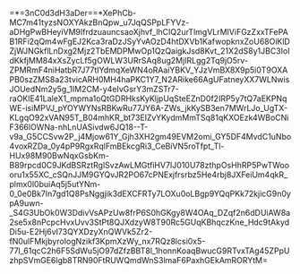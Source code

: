 =*=3nC0d3dH3aDer==*XePhCb-MC7m41tyzsNOXYAkzBnQpw_u7JqQSPpLFYVz-aDHgPwBHeyiVM9IfrdzuauncsaoXjhvf_lhCIQ2urTlmgVLrMIViFGzZxxTFePAB1RFi2qQm4wFgEJ2Kca3raDzJSyYvAOzD4htDXVb1KafwopknxZoU68OiKlDZjWJNGkflLnDxg2Mjz2TbEMDPMwOp1QzQaigkJsd8Kvt_21X2dS8y1JBC3IoIdKkfjMM84xXsZycLf5gOWLW3URrSAq8ug2MjIRLgg2Tq9jO5rv-ZPMRmF4niHatbR7J77tIYdmqXeWN4oRAaiYBKV_YJzVmBX8X9p5i0T9OXAPB0szZMS8a23tvicARH0MH4haPKC1Y7_N2ARike66AgUFatneyXX7WLNwisJOUedNm2y5g_1IM2CM-y4eIvGsrY3mZSTr7-raOKlE41LaleX1_mpma1oQtGDRHksKyKljpUqSteEZnD0f2IRP5y7tQ7aEKPNqWE-isiMPVJ_pYOYWYNsRBKwRu77JY6A-ZWs_jkKySB3en7MWrLJo_UgTX-KLgqO92xVAN95T_B04mhKR_bt73EIZvYKydmMmTSq81qKXOEzk4WBoCNiF366lOWNa-nhLnUASivdw6JQ18--T-v9a_G5CCSvw2P_j4Mjow61Y_Gjh3XH2gm49EVM2omi_GY5DF4MvdC1uNbo4voxRZDa_0y4pP9RgxRqlFmBEkcgRi3_CeBiVN5roTfpt_Tl-HUx98M90BwNqxGsbKm-B89rpcd0C9JKdBSRztRglSvzAwLMGtfiHV7IJ010U78zthpOsHhRP5PwTWoooru1x55XC_cSQnJJM9GYQvJR2PO67cPNExjfrsrbz5He4rbj8JXFeiUm4qkR_plmx0l0buiAq5j5utYNm-0_0e0Bk7ln7gd1Q8PsNggjik3dEXCFRTy7LOXu0oLBgp9YQqPKk72kjicG9n0ypA9uwn-_S4G3UbOk0W3DdivVsAPzUw8frP6S0hGKgy8W4OAq_DZqf2n6dDUiAW8a2se5x8nPcpcHvxUvv3StPt8QJXdzyW8T90Rc5GUqKBhqczKne_Hdc9tAkydDi5u-E2Hj6vI73QYXDzyXnQWVk5Zr2-fN0ulFMkjbyroIogNzikf3KpmXzWy_nx7RQz8lcsi0x5-77l_61qcC2h6F5SdWu5jO97dZfzBBT8l_1honnKoaqBwucG9RTvxTAg45ZPpUzhpSVmGE6lgb8TRN90FtRUWQmdWnS3lmaF6PaxhGEkAmRORYtM=